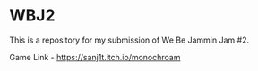 # WBJ2
This is a repository for my submission of We Be Jammin Jam #2.

Game Link - https://sanj1t.itch.io/monochroam
